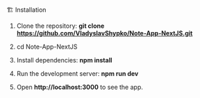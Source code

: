 🏗️ Installation

1. Clone the repository: **git clone https://github.com/VladyslavShypko/Note-App-NextJS.git**

2. cd Note-App-NextJS

3. Install dependencies: **npm install**

4. Run the development server: **npm run dev**

5. Open **http://localhost:3000** to see the app.
